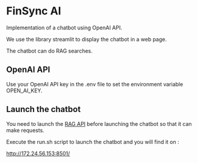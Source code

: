 # FinSync AI

Implementation of a chatbot using OpenAI API.

We use the library streamlit to display the chatbot in a web page.

The chatbot can do RAG searches.

## OpenAI API

Use your OpenAI API key in the .env file to set the environment variable OPEN_AI_KEY.

## Launch the chatbot

You need to launch the <a href="https://github.com/LeopoldGaillard/Projectly-api-rag" target="_blank">RAG API</a>
before launching the chatbot so that it can make requests.

Execute the run.sh script to launch the chatbot and you will find it on :

http://172.24.56.153:8501/
